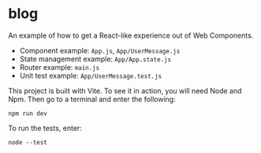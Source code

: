 # blog

An example of how to get a React-like experience out of Web Components. 

* Component example: `App.js`, `App/UserMessage.js`
* State management example: `App/App.state.js`
* Router example: `main.js`
* Unit test example: `App/UserMessage.test.js`

This project is built with Vite. To see it in action, you will need Node and
Npm. Then go to a terminal and enter the following:

```npm run dev```

To run the tests, enter:

```node --test```
